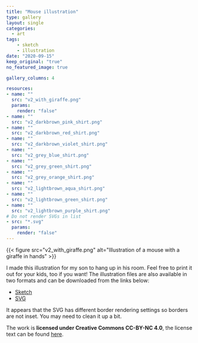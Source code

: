 ```yaml
---
title: "Mouse illustration"
type: gallery
layout: single
categories: 
  - art
tags:
    - sketch
    - illustration
date: "2020-09-15"
keep_original: "true"
no_featured_image: true

gallery_columns: 4

resources:
- name: ""
  src: "v2_with_giraffe.png"
  params:
    render: "false"
- name: ""
  src: "v2_darkbrown_pink_shirt.png"
- name: ""
  src: "v2_darkbrown_red_shirt.png"
- name: ""
  src: "v2_darkbrown_violet_shirt.png"
- name: ""
  src: "v2_grey_blue_shirt.png"
- name: ""
  src: "v2_grey_green_shirt.png"
- name: ""
  src: "v2_grey_orange_shirt.png"
- name: ""
  src: "v2_lightbrown_aqua_shirt.png"
- name: ""
  src: "v2_lightbrown_green_shirt.png"
- name: ""
  src: "v2_lightbrown_purple_shirt.png"
# Do not render SVGs in list
- src: "*.svg"
  params:
    render: "false"
---
```


{{< figure src="v2_with_giraffe.png" alt="Illustration of a mouse with a giraffe in hands" >}}

I made this illustration for my son to hang up in his room. Feel free to print it out for your kids, too if you want! The illustration files are also available in two formats and can be downloaded from the links below:

- [Sketch](kevingimbel_mouse.sketch)
- [SVG](kevingimbel_mouse.svg)

It appears that the SVG has different border rendering settings so borders are not inset. You may need to clean it up a bit.

The work is **licensed under Creative Commons CC-BY-NC 4.0**, the license text can be found [here](https://creativecommons.org/licenses/by-nc/4.0/).